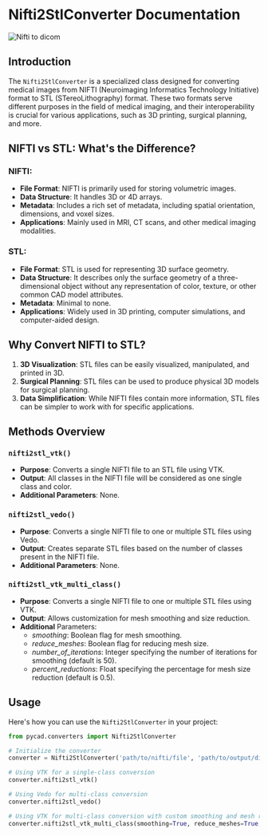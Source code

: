 # Nifti2StlConverter Documentation
![Nifti to dicom](https://github.com/amine0110/pycad/blob/main/assets/nifti2stl.png?raw=true)

## Introduction
The `Nifti2StlConverter` is a specialized class designed for converting medical images from NIFTI (Neuroimaging Informatics Technology Initiative) format to STL (STereoLithography) format. These two formats serve different purposes in the field of medical imaging, and their interoperability is crucial for various applications, such as 3D printing, surgical planning, and more.

## NIFTI vs STL: What's the Difference?

### NIFTI:
- **File Format**: NIFTI is primarily used for storing volumetric images.
- **Data Structure**: It handles 3D or 4D arrays.
- **Metadata**: Includes a rich set of metadata, including spatial orientation, dimensions, and voxel sizes.
- **Applications**: Mainly used in MRI, CT scans, and other medical imaging modalities.

### STL:
- **File Format**: STL is used for representing 3D surface geometry.
- **Data Structure**: It describes only the surface geometry of a three-dimensional object without any representation of color, texture, or other common CAD model attributes.
- **Metadata**: Minimal to none.
- **Applications**: Widely used in 3D printing, computer simulations, and computer-aided design.

## Why Convert NIFTI to STL?
1. **3D Visualization**: STL files can be easily visualized, manipulated, and printed in 3D.
2. **Surgical Planning**: STL files can be used to produce physical 3D models for surgical planning.
3. **Data Simplification**: While NIFTI files contain more information, STL files can be simpler to work with for specific applications.

## Methods Overview

### `nifti2stl_vtk()`
- **Purpose**: Converts a single NIFTI file to an STL file using VTK.
- **Output**: All classes in the NIFTI file will be considered as one single class and color.
- **Additional Parameters**: None.

### `nifti2stl_vedo()`
- **Purpose**: Converts a single NIFTI file to one or multiple STL files using Vedo.
- **Output**: Creates separate STL files based on the number of classes present in the NIFTI file.
- **Additional Parameters**: None.

### `nifti2stl_vtk_multi_class()`
- **Purpose**: Converts a single NIFTI file to one or multiple STL files using VTK.
- **Output**: Allows customization for mesh smoothing and size reduction.
- **Additional** Parameters:
    - *smoothing*: Boolean flag for mesh smoothing.
    - *reduce_meshes*: Boolean flag for reducing mesh size.
    - *number_of_iterations*: Integer specifying the number of iterations for smoothing (default is 50).
    - *percent_reductions*: Float specifying the percentage for mesh size reduction (default is 0.5).

## Usage

Here's how you can use the `Nifti2StlConverter` in your project:

```Python
from pycad.converters import Nifti2StlConverter

# Initialize the converter
converter = Nifti2StlConverter('path/to/nifti/file', 'path/to/output/dir')

# Using VTK for a single-class conversion
converter.nifti2stl_vtk()

# Using Vedo for multi-class conversion
converter.nifti2stl_vedo()

# Using VTK for multi-class conversion with custom smoothing and mesh reduction
converter.nifti2stl_vtk_multi_class(smoothing=True, reduce_meshes=True, number_of_iterations=50, percent_reductions=0.5)
```